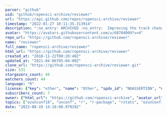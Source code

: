 ```yaml
---
parser: "github"
uid: "github/ropensci-archive/reviewer"
url: "https://api.github.com/repos/ropensci-archive/reviewer"
timestamp: "2022-01-27 10:11:35.313914"
description: ":no_entry: ARCHIVED :no_entry:  Improving the track changes and reviewing experience in R markdown"
avatar: "https://avatars.githubusercontent.com/u/68704009?v=4"
repo_url: "https://github.com/ropensci-archive/reviewer"
name: "reviewer"
full_name: "ropensci-archive/reviewer"
html_url: "https://github.com/ropensci-archive/reviewer"
created_at: "2018-11-22T00:20:40Z"
updated_at: "2021-04-06T05:04:00Z"
clone_url: "https://github.com/ropensci-archive/reviewer.git"
size: 531
stargazers_count: 44
watchers_count: 44
language: "R"
license: {"key": "other", "name": "Other", "spdx_id": "NOASSERTION", "url": null, "node_id": "MDc6TGljZW5zZTA="}
subscribers_count: 7
owner: {"html_url": "https://github.com/ropensci-archive", "avatar_url": "https://avatars.githubusercontent.com/u/68704009?v=4", "login": "ropensci-archive", "type": "Organization"}
topics: ["ozunconf18", "unconf", "r", "r-package", "rstats", "ozunconf18", "unconf", "scalereprod"]
date: "2023-08-19 14:18:08.979192"
---
```

